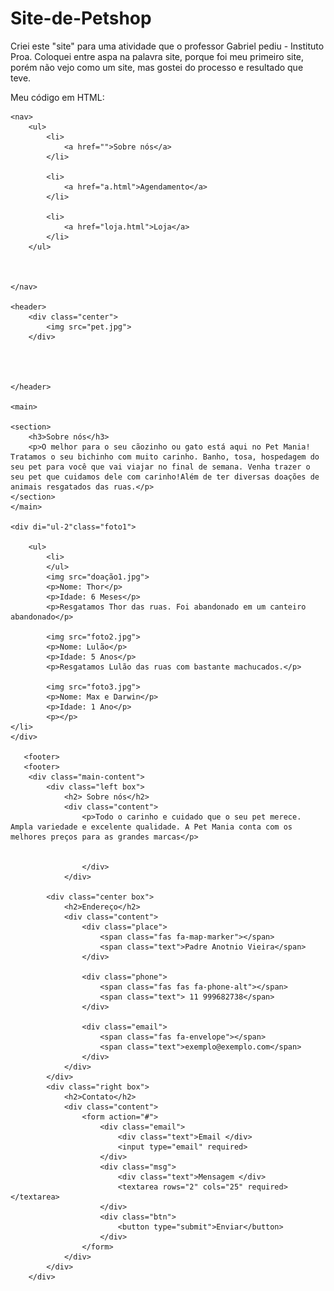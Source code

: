 # Site-de-Petshop
Criei este "site" para uma atividade que o professor Gabriel pediu - Instituto Proa. Coloquei entre aspa na palavra site, porque foi meu primeiro site, porém não vejo como um site, mas gostei do processo e resultado que teve.

Meu código em HTML:

<!DOCTYPE html>
<html>
<head>
	<meta charset="utf-8">
	<meta name="viewport" content="width=device-width, initial-scale=1.0">

	
<link rel="stylesheet" type="text/css" href="index.css">
	<title>Pet mania</title>
	
</head>
<body>



	<nav>
		<ul>
			<li>
				<a href="">Sobre nós</a>
			</li>

			<li>
				<a href="a.html">Agendamento</a>
			</li>

			<li>
				<a href="loja.html">Loja</a>
			</li>
		</ul>



	</nav>

	<header>
		<div class="center">
			<img src="pet.jpg">
		</div>

		
		
		
	</header>

	<main>
		
	<section>
		<h3>Sobre nós</h3>
		<p>O melhor para o seu cãozinho ou gato está aqui no Pet Mania! Tratamos o seu bichinho com muito carinho. Banho, tosa, hospedagem do seu pet para você que vai viajar no final de semana. Venha trazer o seu pet que cuidamos dele com carinho!Além de ter diversas doações de animais resgatados das ruas.</p>
	</section>
	</main>

	<div di="ul-2"class="foto1">
		
		<ul>
			<li>
			</ul>
			<img src="doação1.jpg">
			<p>Nome: Thor</p>
			<p>Idade: 6 Meses</p>
			<p>Resgatamos Thor das ruas. Foi abandonado em um canteiro abandonado</p>

			<img src="foto2.jpg">
			<p>Nome: Lulão</p>
			<p>Idade: 5 Anos</p>
			<p>Resgatamos Lulão das ruas com bastante machucados.</p>

			<img src="foto3.jpg">
			<p>Nome: Max e Darwin</p>
			<p>Idade: 1 Ano</p>
			<p></p>
	</li>
	</div>
       	
       <footer>
       <footer>
		<div class="main-content">
			<div class="left box">
				<h2> Sobre nós</h2>
				<div class="content">
					<p>Todo o carinho e cuidado que o seu pet merece. Ampla variedade e excelente qualidade. A Pet Mania conta com os melhores preços para as grandes marcas</p>
				
					
					</div>
				</div>
			
			<div class="center box">
				<h2>Endereço</h2>
				<div class="content">
					<div class="place">
						<span class="fas fa-map-marker"></span>
						<span class="text">Padre Anotnio Vieira</span>
					</div>

					<div class="phone">
						<span class="fas fas fa-phone-alt"></span>
						<span class="text"> 11 999682738</span>
					</div>

					<div class="email">
						<span class="fas fa-envelope"></span>
						<span class="text">exemplo@exemplo.com</span>
					</div>
				</div>
			</div>
			<div class="right box">
				<h2>Contato</h2>
				<div class="content">
					<form action="#">
						<div class="email">
							<div class="text">Email </div>
							<input type="email" required>
						</div>
						<div class="msg">
							<div class="text">Mensagem </div>
							<textarea rows="2" cols="25" required></textarea>
						</div>
						<div class="btn">
							<button type="submit">Enviar</button>
						</div>
					</form>
				</div>
			</div>
		</div>

</body>
</html>
